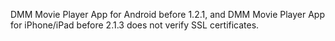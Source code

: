 DMM Movie Player App for Android before 1.2.1, and DMM Movie Player App for iPhone/iPad before 2.1.3 does not verify SSL certificates.